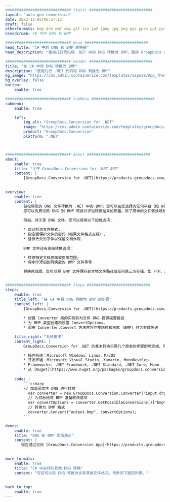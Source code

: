 ```yaml
---
############################# Static ############################
layout: "auto-gen-conversion"
date: 2022-11-05T06:57:12
draft: false
otherformats: bmp dcm emf emz gif ico jp2 jpeg jpg png pps ppsx ppt pptx psb psd svg svgz tga tif tiff webp wmf wmz
breadcrumb: C# 中的 DNG 到 BMP

############################# Head ############################
head_title: "C# 中的 DNG 到 BMP 转换器"
head_description: "使用几行代码将 .NET 中的 DNG 转换为 BMP。使用 GroupDocs 文档转换 API 转换 160 多种文件格式。"

############################# Header ############################
title: "在 C# 中将 DNG 转换为 BMP"
description: "使用几行 .NET 代码将 DNG 转换为 BMP"
bg_image: "https://cms.admin.containerize.com/templates/aspose/App_Themes/V3/images/bg/header1.png"
bg_overlay: false
button:
    enable: true

############################# SubMenu ############################
submenu:
    enable: true

    left:
        img_alt: "GroupDocs.Conversion for .NET"
        image: "https://cms.admin.containerize.com/templates/groupdocs/images/product-logos/90x90-noborder/groupdocs-conversion-net.png"
        product: "GroupDocs.Conversion"
        platform: ".NET"



############################# About ############################
about:
    enable: true
    title: "关于 GroupDocs.Conversion for .NET API"
    content: |
        [GroupDocs.Conversion for .NET](https://products.groupdocs.com/conversion/net/)可用于转换Microsoft Word、Excel、PowerPoint、PDF、Visio等格式。 GroupDocs.Conversion 是一个独立的 API，适用于需要高性能的后端和内部系统。它不依赖于任何软件，例如 Microsoft 或 Open Office。
    

overview:
    enable: true
    content: |
        轻松将您的 DNG 文件转换为 .NET 中的 BMP。您可以在您选择的任何平台（如 Windows、Linux、macOS）中仅使用几行 C# 代码行。
        您可以免费试用 DNG 到 BMP 转换并评估转换结果的质量。除了简单的文件转换场景，您还可以尝试更高级的选项来加载源 DNG 文件和保存输出 BMP 结果。 
        
        例如，对于源 DNG 文件，您可以使用以下加载选项：

        * 自动检测文件格式;
        * 指定受保护文件的密码（如果文件格式支持）;
        * 替换丢失的字体以保留文档外观.
        
        BMP 文件还有高级转换选项：

        * 转换特定文档页面或页面范围;
        * 将水印添加到转换后的 BMP 文件等等.

        转换完成后，您可以将 BMP 文件保存到本地文件路径或任何第三方存储，如 FTP、Amazon S3、Google Drive、Dropbox 等。请注意 - 将 DNG 转换为 BMP 无需安装任何额外的软件 - 如 MS Office、Open Office、Adobe Acrobat Reader 等。


############################# Steps ############################
steps:
    enable: true
    title_left: "在 C# 中将 DNG 转换为 BMP 的步骤"
    content_left: |
        [GroupDocs.Conversion for .NET](https://products.groupdocs.com/conversion/net/) 使开发人员只需几行代码即可轻松地将 DNG 文件转换为 BMP。
        
        * 创建 Converter 类的实例并为文件 DNG 提供完整路径
        * 为 BMP 类型创建和设置 ConvertOptions。
        * 调用 Converter.Convert 方法并将完整路径和格式 (BMP) 作为参数传递

    title_right: "系统要求"
    content_right: |
        GroupDocs.Conversion for .NET 的基本转换只需几个简单的步骤即可完成。所有主要平台和操作系统都支持我们的 API。在执行以下代码之前，请确保您的系统上安装了以下先决条件。

        * 操作系统：Microsoft Windows、Linux、MacOS
        * 开发环境：Microsoft Visual Studio, Xamarin, MonoDevelop
        * Frameworks: .NET Framework, .NET Standard, .NET Core, Mono
        * 从 [Nuget](https://www.nuget.org/packages/groupdocs.conversion) 获取最新的 GroupDocs.Conversion for .NET
         
    code: |
        ```csharp    
        // 加载源文件 DNG 进行转换
          var converter = new GroupDocs.Conversion.Converter("input.dng");
          // 为目标格式 BMP 准备转换选项
          var convertOptions = converter.GetPossibleConversions()["bmp"].ConvertOptions;
          // 转换为 BMP 格式
          converter.Convert("output.bmp", convertOptions);
        ```

demos:
    enable: true
    title: "DNG 到 BMP 现场演示"
    content: |
       现在通过访问 [GroupDocs.Conversion App](https://products.groupdocs.app/conversion/family) 网站将 DNG 转换为 BMP。在线演示具有以下优点
          

more_formats:
    enable: true
    title: "C# 中支持的其他 DNG 转换"
    content: "您还可以将 DNG 转换为许多其他文件格式。请参阅下面的列表。"
       
       
back_to_top:
    enable: true
---
```


